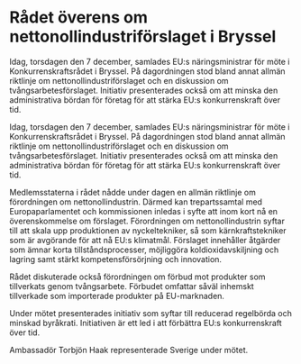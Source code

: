 # Rådet överens om nettonollindustriförslaget i Bryssel

Idag, torsdagen den 7 december, samlades EU:s näringsministrar för möte i Konkurrenskraftsrådet i Bryssel. På dagordningen stod bland annat allmän riktlinje om nettonollindustriförslaget och en diskussion om tvångsarbetesförslaget. Initiativ presenterades också om att minska den administrativa bördan för företag för att stärka EU:s konkurrenskraft över tid.

Idag, torsdagen den 7 december, samlades EU:s näringsministrar för möte i Konkurrenskraftsrådet i Bryssel. På dagordningen stod bland annat allmän riktlinje om nettonollindustriförslaget och en diskussion om tvångsarbetesförslaget. Initiativ presenterades också om att minska den administrativa bördan för företag för att stärka EU:s konkurrenskraft över tid.

Medlemsstaterna i rådet nådde under dagen en allmän riktlinje om förordningen om nettonollindustrin. Därmed kan trepartssamtal med Europaparlamentet och kommissionen inledas i syfte att inom kort nå en överenskommelse om förslaget. Förordningen om nettonollindustrin syftar till att skala upp produktionen av nyckeltekniker, så som kärnkraftstekniker som är avgörande för att nå EU:s klimatmål. Förslaget innehåller åtgärder som ämnar korta tillståndsprocesser, möjliggöra koldioxidavskiljning och lagring samt stärkt kompetensförsörjning och innovation.

Rådet diskuterade också förordningen om förbud mot produkter som tillverkats genom tvångsarbete. Förbudet omfattar såväl inhemskt tillverkade som importerade produkter på EU-marknaden.

Under mötet presenterades initiativ som syftar till reducerad regelbörda och minskad byråkrati. Initiativen är ett led i att förbättra EU:s konkurrenskraft över tid.

Ambassadör Torbjön Haak representerade Sverige under mötet.
